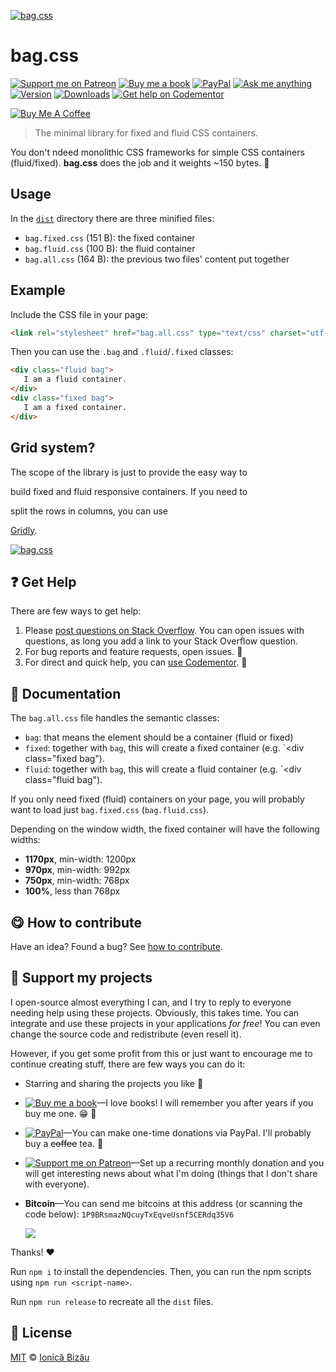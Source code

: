 <!-- Please do not edit this file. Edit the `blah` field in the `package.json` instead. If in doubt, open an issue. -->








[![bag.css](http://i.imgur.com/3m0NMdB.png)](http://ionicabizau.github.io/bag.css/example/)











# bag.css

 [![Support me on Patreon][badge_patreon]][patreon] [![Buy me a book][badge_amazon]][amazon] [![PayPal][badge_paypal_donate]][paypal-donations] [![Ask me anything](https://img.shields.io/badge/ask%20me-anything-1abc9c.svg)](https://github.com/IonicaBizau/ama) [![Version](https://img.shields.io/npm/v/bag.css.svg)](https://www.npmjs.com/package/bag.css) [![Downloads](https://img.shields.io/npm/dt/bag.css.svg)](https://www.npmjs.com/package/bag.css) [![Get help on Codementor](https://cdn.codementor.io/badges/get_help_github.svg)](https://www.codementor.io/johnnyb?utm_source=github&utm_medium=button&utm_term=johnnyb&utm_campaign=github)

<a href="https://www.buymeacoffee.com/H96WwChMy" target="_blank"><img src="https://www.buymeacoffee.com/assets/img/custom_images/yellow_img.png" alt="Buy Me A Coffee"></a>







> The minimal library for fixed and fluid CSS containers.







You don't ndeed monolithic CSS frameworks for simple CSS containers (fluid/fixed). **bag.css** does the job and it weights ~150 bytes. :dizzy:

## Usage


In the [`dist`](/dist) directory there are three minified files:


 - `bag.fixed.css` (151 B): the fixed container
 - `bag.fluid.css` (100 B): the fluid container
 - `bag.all.css` (164 B): the previous two files' content put together

## Example


Include the CSS file in your page:

```html
<link rel="stylesheet" href="bag.all.css" type="text/css" charset="utf-8">
```


Then you can use the `.bag` and `.fluid`/`.fixed` classes:

```html
<div class="fluid bag">
   I am a fluid container.
</div>
<div class="fixed bag">
   I am a fixed container.
</div>
```

## Grid system?


The scope of the library is just to provide the easy way to

build fixed and fluid responsive containers. If you need to

split the rows in columns, you can use

[Gridly](https://github.com/IonicaBizau/gridly).







[![bag.css](http://i.imgur.com/mA8cdGx.png)](http://ionicabizau.github.io/bag.css/example/)


























## :question: Get Help

There are few ways to get help:



 1. Please [post questions on Stack Overflow](https://stackoverflow.com/questions/ask). You can open issues with questions, as long you add a link to your Stack Overflow question.
 2. For bug reports and feature requests, open issues. :bug:
 3. For direct and quick help, you can [use Codementor](https://www.codementor.io/johnnyb). :rocket:





## :memo: Documentation


The `bag.all.css` file handles the semantic classes:


 - `bag`: that means the element should be a container (fluid or fixed)
 - `fixed`: together with `bag`, this will create a fixed container (e.g. `<div class="fixed bag").
 - `fluid`: together with `bag`, this will create a fluid container (e.g. `<div class="fluid bag").


If you only need fixed (fluid) containers on your page, you will probably want to load just `bag.fixed.css` (`bag.fluid.css`).


Depending on the window width, the fixed container will have the following widths:


 - **1170px**, min-width: 1200px
 - **970px**, min-width: 992px
 - **750px**, min-width: 768px
 - **100%**, less than 768px













## :yum: How to contribute
Have an idea? Found a bug? See [how to contribute][contributing].


## :sparkling_heart: Support my projects
I open-source almost everything I can, and I try to reply to everyone needing help using these projects. Obviously,
this takes time. You can integrate and use these projects in your applications *for free*! You can even change the source code and redistribute (even resell it).

However, if you get some profit from this or just want to encourage me to continue creating stuff, there are few ways you can do it:


 - Starring and sharing the projects you like :rocket:
 - [![Buy me a book][badge_amazon]][amazon]—I love books! I will remember you after years if you buy me one. :grin: :book:
 - [![PayPal][badge_paypal]][paypal-donations]—You can make one-time donations via PayPal. I'll probably buy a ~~coffee~~ tea. :tea:
 - [![Support me on Patreon][badge_patreon]][patreon]—Set up a recurring monthly donation and you will get interesting news about what I'm doing (things that I don't share with everyone).
 - **Bitcoin**—You can send me bitcoins at this address (or scanning the code below): `1P9BRsmazNQcuyTxEqveUsnf5CERdq35V6`

    ![](https://i.imgur.com/z6OQI95.png)


Thanks! :heart:





Run `npm i` to install the dependencies. Then, you can run the npm scripts using `npm run <script-name>`.


Run `npm run release` to recreate all the `dist` files.






















## :scroll: License

[MIT][license] © [Ionică Bizău][website]






[license]: /LICENSE
[website]: https://ionicabizau.net
[contributing]: /CONTRIBUTING.md
[docs]: /DOCUMENTATION.md
[badge_patreon]: https://ionicabizau.github.io/badges/patreon.svg
[badge_amazon]: https://ionicabizau.github.io/badges/amazon.svg
[badge_paypal]: https://ionicabizau.github.io/badges/paypal.svg
[badge_paypal_donate]: https://ionicabizau.github.io/badges/paypal_donate.svg
[patreon]: https://www.patreon.com/ionicabizau
[amazon]: http://amzn.eu/hRo9sIZ
[paypal-donations]: https://www.paypal.com/cgi-bin/webscr?cmd=_s-xclick&hosted_button_id=RVXDDLKKLQRJW
